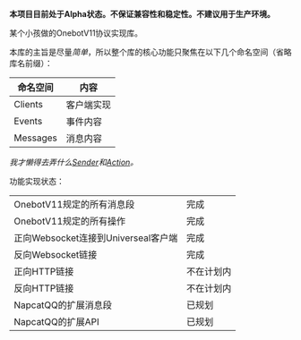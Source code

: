 **本项目目前处于Alpha状态。不保证兼容性和稳定性。不建议用于生产环境。**

某个小孩做的OnebotV11协议实现库。

本库的主旨是尽量*简单*，所以整个库的核心功能只聚焦在以下几个命名空间（省略库名前缀）：

|命名空间|内容|
|---|---|
|Clients|客户端实现|
|Events|事件内容|
|Messages|消息内容|

*我才懒得去弄什么[Sender](https://github.com/OrgEleCho/EleCho.GoCqHttpSdk/blob/master/src/EleCho.GoCqHttpSdk/Action/Sender/CqWsActionSender.cs)和[Action](https://github.com/OrgEleCho/EleCho.GoCqHttpSdk/blob/master/src/EleCho.GoCqHttpSdk/Action/CqGetCookiesAction.cs)。*

功能实现状态：

|||
|---|---|
|OnebotV11规定的所有消息段|完成|
|OnebotV11规定的所有操作|完成|
|正向Websocket连接到Universeal客户端|完成|
|反向Websocket链接|完成|
|正向HTTP链接|不在计划内|
|反向HTTP链接|不在计划内|
|NapcatQQ的扩展消息段|已规划|
|NapcatQQ的扩展API|已规划|